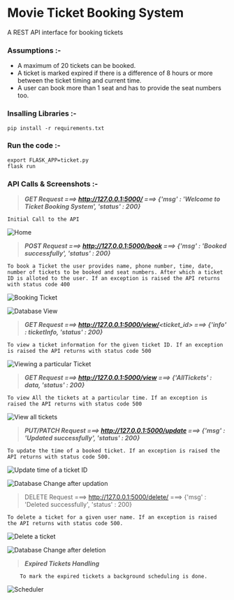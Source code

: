 # Movie Ticket Booking System

A REST API interface for booking tickets

### Assumptions :-

* A maximum of 20 tickets can be booked.
* A ticket is marked expired if there is a difference of 8 hours or more between the ticket timing and current time.
* A user can book more than 1 seat and has to provide the seat numbers too.


### Insalling Libraries :-
    
    pip install -r requirements.txt


### Run the code :-
    
    export FLASK_APP=ticket.py
    flask run
   
   
### API Calls & Screenshots :-

> ***GET Request ===> http://127.0.0.1:5000/  ===>  {'msg' : 'Welcome to Ticket Booking System', 'status' : 200}***
    
    Initial Call to the API

![Home](/API_screenshots/Home.png)



> ***POST Request ===> http://127.0.0.1:5000/book ===>  {'msg' : 'Booked successfully', 'status' : 200}***
    
    To book a Ticket the user provides name, phone number, time, date, number of tickets to be booked and seat numbers. After which a ticket ID is alloted to the user. If an exception is raised the API returns with status code 400 

![Booking Ticket](/API_screenshots/Book-ticket.png)


![Database View](/API_screenshots/Database-view.png)



> ***GET Request ===> http://127.0.0.1:5000/view/<ticket_id> ===>  {'info' : ticketInfo, 'status' : 200}***
    
    To view a ticket information for the given ticket ID. If an exception is raised the API returns with status code 500

![Viewing a particular Ticket](/API_screenshots/View-ticketID.png)



> ***GET Request ===> http://127.0.0.1:5000/view ===>  {'AllTickets' : data, 'status' : 200}***
    
    To view All the tickets at a particular time. If an exception is raised the API returns with status code 500

![View all tickets](/API_screenshots/View-all-tickets.png)



> ***PUT/PATCH Request ===> http://127.0.0.1:5000/update ===>  {'msg' : 'Updated successfully', 'status' : 200}***
    
    To update the time of a booked ticket. If an exception is raised the API returns with status code 500.

![Update time of a ticket ID](/API_screenshots/Updation.png)


![Database Change after updation](/API_screenshots/After-update-db.png)



> DELETE Request ===> http://127.0.0.1:5000/delete/<name>  ===>  {'msg' : 'Deleted successfully', 'status' : 200}
    
    To delete a ticket for a given user name. If an exception is raised the API returns with status code 500.

![Delete a ticket](/API_screenshots/Deletion.png)



![Database Change after deletion](/API_screenshots/After-deletion-db.png)



> ***Expired Tickets Handling***
        
        To mark the expired tickets a background scheduling is done.

![Scheduler](/API_screenshots/Schedule-task.png)


